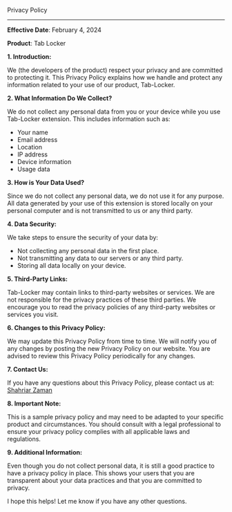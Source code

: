 Privacy Policy

---

**Effective Date**: February 4, 2024

**Product**: Tab Locker

__1. Introduction:__

We (the developers of the product) respect your privacy and are committed to protecting it. This Privacy Policy explains how we handle and protect any information related to your use of our product, Tab-Locker.

__2. What Information Do We Collect?__

We do not collect any personal data from you or your device while you use Tab-Locker extension. This includes information such as:

- Your name
- Email address
- Location
- IP address
- Device information
- Usage data

__3. How is Your Data Used?__

Since we do not collect any personal data, we do not use it for any purpose. All data generated by your use of this extension is stored locally on your personal computer and is not transmitted to us or any third party.

__4. Data Security:__

We take steps to ensure the security of your data by:

- Not collecting any personal data in the first place.
- Not transmitting any data to our servers or any third party.
- Storing all data locally on your device.

__5. Third-Party Links:__

Tab-Locker may contain links to third-party websites or services. We are not responsible for the privacy practices of these third parties. We encourage you to read the privacy policies of any third-party websites or services you visit.

__6. Changes to this Privacy Policy:__

We may update this Privacy Policy from time to time. We will notify you of any changes by posting the new Privacy Policy on our website. You are advised to review this Privacy Policy periodically for any changes.

__7. Contact Us:__

If you have any questions about this Privacy Policy, please contact us at: [Shahriar Zaman](mailto:fcat48241@gmail.com)

__8. Important Note:__

This is a sample privacy policy and may need to be adapted to your specific product and circumstances. You should consult with a legal professional to ensure your privacy policy complies with all applicable laws and regulations.

__9. Additional Information:__

Even though you do not collect personal data, it is still a good practice to have a privacy policy in place. This shows your users that you are transparent about your data practices and that you are committed to privacy.

I hope this helps! Let me know if you have any other questions.
